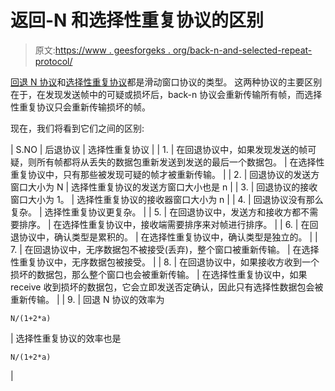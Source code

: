 # 返回-N 和选择性重复协议的区别

> 原文:[https://www . geesforgeks . org/back-n-and-selected-repeat-protocol/](https://www.geeksforgeeks.org/difference-between-go-back-n-and-selective-repeat-protocol/)

[回退 N 协议](https://www.geeksforgeeks.org/sliding-window-protocol-set-2-receiver-side/)和[选择性重复协议](https://www.geeksforgeeks.org/sliding-window-protocol-set-3-selective-repeat/)都是滑动窗口协议的类型。
这两种协议的主要区别在于，在发现发送帧中的可疑或损坏后，back-n 协议会重新传输所有帧，而选择性重复协议只会重新传输损坏的帧。

现在，我们将看到它们之间的区别:

| S.NO | 后退协议 | 选择性重复协议 |
| 1. | 在回退协议中，如果发现发送的帧可疑，则所有帧都将从丢失的数据包重新发送到发送的最后一个数据包。 | 在选择性重复协议中，只有那些被发现可疑的帧才被重新传输。 |
| 2. | 回退协议的发送方窗口大小为 N | 选择性重复协议的发送方窗口大小也是 n |
| 3. | 回退协议的接收窗口大小为 1。 | 选择性重复协议的接收器窗口大小为 n |
| 4. | 回退协议没有那么复杂。 | 选择性重复协议更复杂。 |
| 5. | 在回退协议中，发送方和接收方都不需要排序。 | 在选择性重复协议中，接收端需要排序来对帧进行排序。 |
| 6. | 在回退协议中，确认类型是累积的。 | 在选择性重复协议中，确认类型是独立的。 |
| 7. | 在回退协议中，无序数据包不被接受(丢弃)，整个窗口被重新传输。 | 在选择性重复协议中，无序数据包被接受。 |
| 8. | 在回退协议中，如果接收方收到一个损坏的数据包，那么整个窗口也会被重新传输。 | 在选择性重复协议中，如果 receive 收到损坏的数据包，它会立即发送否定确认，因此只有选择性数据包会被重新传输。 |
| 9. | 回退 N 协议的效率为

```
N/(1+2*a)
```

 | 选择性重复协议的效率也是

```
N/(1+2*a)
```

 |